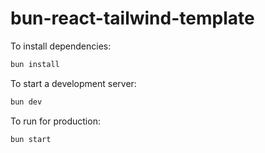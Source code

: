 # bun-react-tailwind-template

To install dependencies:

```bash
bun install
```

To start a development server:

```bash
bun dev
```

To run for production:

```bash
bun start
```